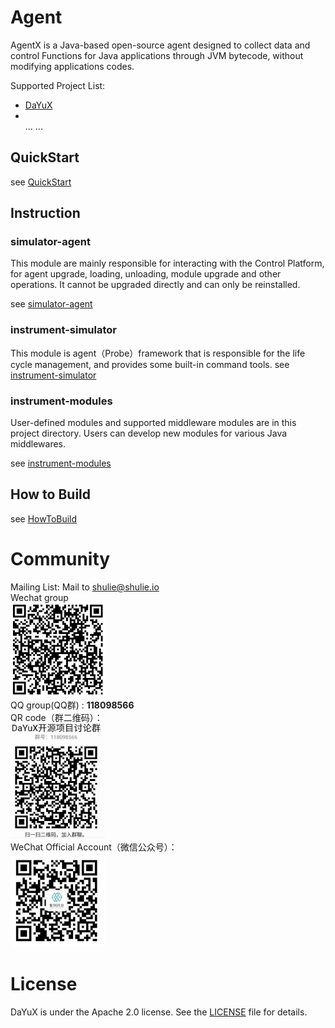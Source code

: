 # Agent

AgentX is a Java-based open-source agent designed to collect data and control Functions for Java applications through JVM bytecode, without modifying applications codes.

Supported Project List:
- [DaYuX](https://github.com/shulieTech/DaYuX)
- <br/>... ...

## QuickStart

see [QuickStart](https://github.com/shulieTech/AgentX/blob/main/doc/QuickStart.md)

## Instruction

### simulator-agent
This module are mainly responsible for interacting with the Control Platform, for agent upgrade, loading, unloading, module upgrade and other operations. It cannot be upgraded directly and can only be reinstalled.

see [simulator-agent](https://github.com/shulieTech/AgentX/blob/main/doc/instrument-simulator/README.md)

### instrument-simulator
This module is agent（Probe）framework that is responsible for the life cycle management, and provides some built-in command tools. 
see [instrument-simulator](https://github.com/shulieTech/AgentX/blob/main/doc/instrument-simulator/README.md)

### instrument-modules
User-defined modules and supported middleware modules are in this project directory. Users can develop new modules for various Java middlewares. 

see [instrument-modules](https://github.com/shulieTech/AgentX/blob/main/doc/instrument-modules/README.md)

## How to Build

see [HowToBuild](https://github.com/shulieTech/AgentX/blob/main/doc/HowToBuild.md)

# Community
Mailing List: Mail to shulie@shulie.io<br/>
Wechat group<br/>
<img src="https://raw.githubusercontent.com/shulieTech/Images/main/code1.png" width="30%" height="30%">
<br/>
QQ group(QQ群) : **118098566**<br/>
QR code（群二维码）：<br/>
<img src="https://raw.githubusercontent.com/shulieTech/Images/main/qq_group2.png" width="30%" height="30%">
<br/>
WeChat Official Account（微信公众号）：<br/>
<img src="https://raw.githubusercontent.com/shulieTech/Images/main/shulie.png" width="30%" height="30%">

# License
DaYuX is under the Apache 2.0 license. See the [LICENSE](https://github.com/shulieTech/DaYuX/blob/main/LICENSE?_blank) file for details.
